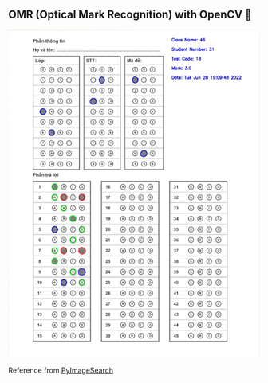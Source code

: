 ## OMR (Optical Mark Recognition) with OpenCV 🏫

![demo result](https://raw.githubusercontent.com/nguyentu43/omr-opencv/master/result.jpg)

Reference from [PyImageSearch](https://pyimagesearch.com/2016/10/03/bubble-sheet-multiple-choice-scanner-and-test-grader-using-omr-python-and-opencv/)

